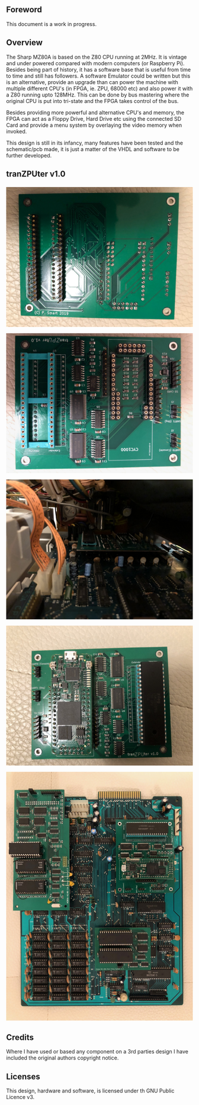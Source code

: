 ## Foreword

This document is a work in progress.



## Overview

The Sharp MZ80A is based on the Z80 CPU running at 2MHz. It is vintage and under powered compared with modern computers (or Raspberry Pi). Besides being part of history, it has a software base that is useful from time to time and still has followers. A software Emulator could be written but this is an alternative, provide an upgrade than can power the machine with multiple different CPU's (in FPGA, ie. ZPU, 68000 etc) and also power it with a Z80 running upto 128MHz. This can be done by bus mastering where the original CPU is put into tri-state and the FPGA takes control of the bus.

Besides providing more powerful and alternative CPU's and memory, the FPGA can act as a Floppy Drive, Hard Drive etc using the connected SD Card and provide a menu system by overlaying the video memory when invoked.

This design is still in its infancy, many features have been tested and the schematic/pcb made, it is just a matter of the VHDL and software to be further developed.



## tranZPUter v1.0


##### 

![alt text](https://github.com/pdsmart/tranZPUter/blob/master/docs/IMG_9630.jpg)

![alt text](https://github.com/pdsmart/tranZPUter/blob/master/docs/IMG_9631.jpg)

![alt text](https://github.com/pdsmart/tranZPUter/blob/master/docs/IMG_9636.jpg)

![alt text](https://github.com/pdsmart/tranZPUter/blob/master/docs/IMG_9637.jpg)

![alt text](https://github.com/pdsmart/tranZPUter/blob/master/docs/IMG_9681.jpg)





## Credits

Where I have used or based any component on a 3rd parties design I have included the original authors copyright notice.



## Licenses

This design, hardware and software, is licensed under th GNU Public Licence v3.


